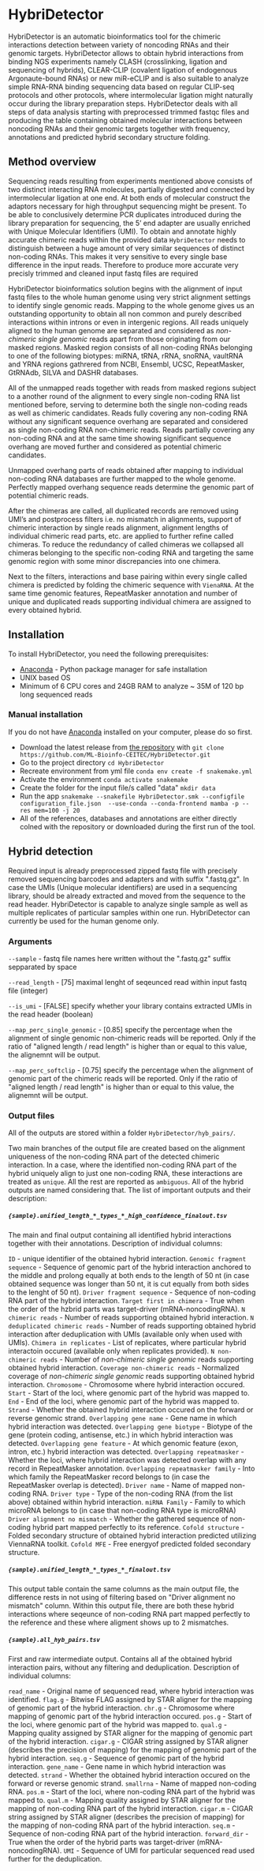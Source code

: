 # HybriDetector
HybriDetector is an automatic bioinformatics tool for the chimeric interactions detection between variety of noncoding RNAs and their genomic targets. HybriDetector allows to obtain hybrid interactions from binding NGS experiments namely CLASH (crosslinking, ligation and sequencing of hybrids), CLEAR-CLIP (covalent ligation of endogenous Argonaute-bound RNAs) or new miR-eCLIP and is also suitable to analyze simple RNA-RNA binding sequencing data based on regular CLIP-seq protocols and other protocols, where intermolecular ligation might naturally occur during the library preparation steps. HybriDetector deals with all steps of data analysis starting with preprocessed trimmed fastqc files and producing the table containing obtained molecular interactions between noncoding RNAs and their genomic targets together with frequency, annotations and predicted hybrid secondary structure folding.     

## Method overview

Sequencing reads resulting from experiments mentioned above consists of two distinct interacting RNA molecules, partially digested and connected by intermolecular ligation at one end. At both ends of molecular construct the adaptors necessary for high throughput sequencing might be present. To be able to conclusively determine PCR duplicates introduced during the library preparation for sequencing, the 5’ end adapter are usually enriched with Unique Molecular Identifiers (UMI). To obtain and annotate highly accurate chimeric reads within the provided data `HybriDetector` needs to distinguish between a huge amount of very similar sequences of distinct non-coding RNAs. This makes it very sensitive to every single base difference in the input reads. Therefore to produce more accurate  very precisly trimmed and cleaned input fastq files are required   

HybriDetector bioinformatics solution begins with the alignment of input fastq files to the whole human genome using very strict alignment settings to identify single genomic reads. Mapping to the whole genome gives us an outstanding opportunity to obtain all non common and purely described interactions within introns or even in intergenic regions. All reads uniquely aligned to the human genome are separated and considered as *non-chimeric single genomic* reads apart from those originating from our masked regions. Masked region consists of all non-coding RNAs belonging to one of the following biotypes: miRNA, tRNA, rRNA, snoRNA, vaultRNA and YRNA regions gathrered from NCBI, Ensembl, UCSC, RepeatMasker, GtRNAdb, SILVA and DASHR databases.

All of the unmapped reads together with reads from masked regions subject to a another round of the alignment to every single non-coding RNA list mentioned before, serving to determine both the single non-coding reads as well as chimeric candidates. Reads fully covering any non-coding RNA without any significant sequence overhang are separated and considered as single non-coding RNA non-chimeric reads. Reads partially covering any non-coding RNA and at the same time showing significant sequence overhang are moved further and considered as potential chimeric candidates.

Unmapped overhang parts of reads obtained after mapping to individual non-coding RNA databases are further mapped to the whole genome. Perfectly mapped overhang sequence reads determine the genomic part of potential chimeric reads.

After the chimeras are called, all duplicated records are removed using UMI’s and postprocess filters i.e. no mismatch in alignments, support of chimeric interaction by single reads alignment, alignment lengths of individual chimeric read parts, etc. are applied to further refine called chimeras. To reduce the redundancy of called chimeras we collapsed all chimeras belonging to the specific non-coding RNA and targeting the same genomic region with some minor discrepancies into one chimera.

Next to the filters, interactions and base pairing within every single called chimera is predicted by folding the chimeric sequence with `VienaRNA`. At the same time genomic features, RepeatMasker annotation and number of unique and duplicated reads supporting individual chimera are assigned to every obtained hybrid.        


## Installation
To install HybriDetector, you need the following prerequisites:
- [Anaconda](https://www.anaconda.com/products/individual) - Python package manager for safe installation 
- UNIX based OS
- Minimum of 6 CPU cores and 24GB RAM to analyze ~ 35M of 120 bp long sequenced reads

### Manual installation
If you do not have [Anaconda](https://www.anaconda.com/distribution/) installed on your computer, please do so first. 
- Download the latest release from [the repository](https://github.com/ML-Bioinfo-CEITEC/CLASH) with `git clone https://github.com/ML-Bioinfo-CEITEC/HybriDetector.git`
- Go to the project directory `cd HybriDetector`
- Recreate environment from yml file `conda env create -f snakemake.yml`
- Activate the environment `conda activate snakemake`
- Create the folder for the input file/s called "data" `mkdir data`
- Run the app `snakemake --snakefile HybriDetector.smk --configfile configuration_file.json  --use-conda --conda-frontend mamba -p --res mem=100 -j 20`
- All of the references, databases and annotations are either directly colned with the repository or downloaded during the first run of the tool.

## Hybrid detection
Required input is already preprocessed zipped fastq file with precisely removed sequencíng barcodes and adapters and with suffix ".fastq.gz". In case the UMIs (Unique molecular identifiers) are used in a sequencíng library, should be already extracted and moved from the sequence to the read header. HybriDetector is capable to analyze single sample as well as multiple replicates of particular samples within one run. HybriDetector can currently be used for the human genome only.

### Arguments 

`--sample` - fastq file names here written without the ".fastq.gz" suffix sepparated by space

`--read_length` - [75] maximal lenght of seqeunced read within input fastq file (integer)

`--is_umi` - [FALSE] specify whether your library contains extracted UMIs in the read header (boolean)

`--map_perc_single_genomic` - [0.85] specify the percentage when the alignment of single genomic non-chimeric reads will be reported. Only if the ratio of "aligned length / read length" is higher than or equal to this
value, the alignemnt will be output.

`--map_perc_softclip` - [0.75] specify the percentage when the alignment of genomic part of the chimeric reads will be reported. Only if the ratio of "aligned length / read length" is higher than or equal to this
value, the alignemnt will be output.

### Output files

All of the outputs are stored within a folder `HybriDetector/hyb_pairs/`.

Two main branches of the output file are created based on the alignment uniqueness of the non-coding RNA part of the detected chimeric interaction. In a case, where the identified non-coding RNA part of the hybrid uniquely align to just one non-coding RNA, these interactions are treated as `unique`. All the rest are reported as `ambiguous`. All of the hybrid outputs are named considering that. The list of important outputs and their description:

##### `{sample}.unified_length_*_types_*_high_confidence_finalout.tsv`
The main and final output containing all identified hybrid interactions together with their annotations. Description of individual columns:

`ID` - unique identifier of the obtained hybrid interaction.
`Genomic fragment sequence` - Sequence of genomic part of the hybrid interaction anchored to the middle and prolong equally at both ends to the length of 50 nt (in case obtained sequence was longer than 50 nt, it is cut equally from both sides to the lenght of 50 nt). 
`Driver fragment sequence` - Sequence of non-coding RNA part of the hybrid interaction.
`Target first in chimera` - True when the order of the hzbrid parts was target-driver (mRNA-noncodingRNA).
`N chimeric reads` - Number of reads supporting obtained hybrid interaction.
`N deduplicated chimeric reads` - Number of reads supporting obtained hybrid interaction after deduplication with UMIs (available only when used with UMIs).
`Chimera in replicates` - List of replicates, where particular hybrid interactoin occured (available only when replicates provided).
`N non-chimeric reads` - Number of *non-chimeric single genomic* reads supporting obtained hybrid interaction.
`Coverage non-chimeric reads` - Normalized coverage of *non-chimeric single genomic* reads supporting obtained hybrid interaction.
`Chromosome` - Chromosome where hybrid interaction occured.
`Start` - Start of the loci, where genomic part of the hybrid was mapped to.
`End` - End of the loci, where genomic part of the hybrid was mapped to.
`Strand` - Whether the obtained hybrid interaction occured on the forward or reverse genomic strand.
`Overlapping gene name` - Gene name in which hybrid interaction was detected.
`Overlapping gene biotype` - Biotype of the gene (protein coding, antisense, etc.) in which hybrid interaction was detected.
`Overlapping gene feature` - At which genomic feature (exon, intron, etc.) hybrid interaction was detected.
`Overlapping repeatmasker` - Whether the loci, where hybrid interaction was detected overlap with any record in RepeatMasker annotation.
`Overlapping repeatmasker family` - Into which family the RepeatMasker record belongs to (in case the RepeatMasker overlap is detected).
`Driver name` - Name of mapped non-coding RNA.
`Driver type` - Type of the non-coding RNA (from the list above) obtained within hybrid interaction.
`miRNA Family` - Family to which microRNA belongs to (in case that non-coding RNA type is microRNA)
`Driver alignment no mismatch` - Whether the gathered sequence of non-coding hybrid part mapped perfectly to its reference. 
`Cofold structure` - Folded secondary structure of obtained hybrid interaction predicted utilizing ViennaRNA toolkit.
`Cofold MFE` - Free energyof predicted folded secondary structure.

##### `{sample}.unified_length_*_types_*_finalout.tsv`
This output table contain the same columns as the main output file, the difference rests in not using of filtering based on "Driver alignment no mismatch" column. Within this output file, there are both these hybrid interactions where seqeunce of non-coding RNA part mapped perfectly to the reference and these where aligment shows up to 2 mismatches.  

##### `{sample}.all_hyb_pairs.tsv`
First and raw intermediate output. Contains all af the obtained hybrid interaction pairs, without any filtering and deduplication. Description of individual columns:

`read_name` - Original name of sequenced read, where hybrid interaction was identified.
`flag.g` - Bitwise FLAG assigned by STAR aligner for the mapping of genomic part of the hybrid interaction. 
`chr.g` - Chromosome where mapping of genomic part of the hybrid interaction occured.
`pos.g` - Start of the loci, where genomic part of the hybrid was mapped to.
`qual.g` - Mapping quality assigned by STAR aligner for the mapping of genomic part of the hybrid interaction. 
`cigar.g` - CIGAR string assigned by STAR aligner (describes the precision of mapping) for the mapping of genomic part of the hybrid interaction.
`seq.g` - Sequence of genomic part of the hybrid interaction.
`gene_name` - Gene name in which hybrid interaction was detected.
`strand` - Whether the obtained hybrid interaction occured on the forward or reverse genomic strand.
`smallrna` - Name of mapped non-coding RNA.
`pos.m` - Start of the loci, where non-coding RNA part of the hybrid was mapped to.
`qual.m` -  Mapping quality assigned by STAR aligner for the mapping of non-coding RNA part of the hybrid interaction.
`cigar.m` - CIGAR string assigned by STAR aligner (describes the precision of mapping) for the mapping of non-coding RNA part of the hybrid interaction.
`seq.m` - Sequence of non-coding RNA part of the hybrid interaction. 
`forward_dir` - True when the order of the hybrid parts was target-driver (mRNA-noncodingRNA).
`UMI` - Sequence of UMI for particular sequenced read used further for the deduplication.
